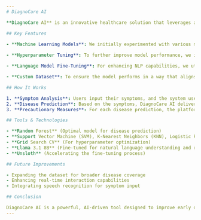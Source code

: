 ```yaml
---
# DiagnoCare AI

**DiagnoCare AI** is an innovative healthcare solution that leverages advanced machine learning algorithms and natural language processing (NLP) to provide accurate disease predictions and personalized precautionary measures. This project aims to empower users with early diagnosis and actionable health recommendations through AI-driven insights.

## Key Features

- **Machine Learning Models**: We initially experimented with various models including Random Forest, Support Vector Machine (SVM), K-Nearest Neighbors (KNN), and Logistic Regression. After rigorous testing, we concluded that **Random Forest** provided the best results for accurate disease prediction.
  
- **Hyperparameter Tuning**: To further improve model performance, we implemented **Grid Search CV**, allowing us to fine-tune the hyperparameters for optimal accuracy. The final model is saved in both **h5** and **pickle** formats for flexibility, enabling easy integration or further fine-tuning.

- **Language Model Fine-Tuning**: For enhancing NLP capabilities, we utilized the **Llama 3.1 8B** model. The fine-tuning process was accelerated using **Unsloth**, allowing rapid customization of the model for precise and efficient healthcare recommendations.

- **Custom Dataset**: To ensure the model performs in a way that aligns with our specific requirements, we developed and trained it on a **custom dataset**. This allows for accurate disease prediction and context-aware precautionary measures, tailored to individual user inputs.

## How It Works

1. **Symptom Analysis**: Users input their symptoms, and the system uses the optimized Random Forest model to predict potential diseases.
2. **Disease Prediction**: Based on the symptoms, DiagnoCare AI delivers accurate predictions, helping users identify possible health conditions early.
3. **Precautionary Measures**: For each disease prediction, the platform offers tailored precautionary steps, empowering users to take preventive action.

## Tools & Technologies

- **Random Forest** (Optimal model for disease prediction)
- **Support Vector Machine (SVM), K-Nearest Neighbors (KNN), Logistic Regression** (Initial models tested)
- **Grid Search CV** (For hyperparameter optimization)
- **Llama 3.1 8B** (Fine-tuned for natural language understanding and recommendation generation)
- **Unsloth** (Accelerating the fine-tuning process)

## Future Improvements

- Expanding the dataset for broader disease coverage
- Enhancing real-time interaction capabilities
- Integrating speech recognition for symptom input

## Conclusion

DiagnoCare AI is a powerful, AI-driven tool designed to improve early disease detection and provide personalized health recommendations. By leveraging machine learning and NLP, the platform offers a proactive approach to healthcare, enabling better health outcomes for users.
---
```

